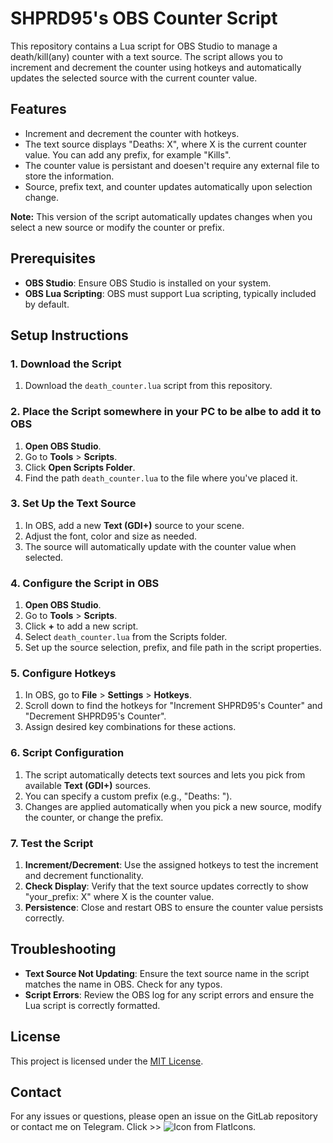 # SHPRD95's OBS Counter Script

This repository contains a Lua script for OBS Studio to manage a death/kill(any) counter with a text source. The script allows you to increment and decrement the counter using hotkeys and automatically updates the selected source with the current counter value. 

## Features

- Increment and decrement the counter with hotkeys.
- The text source displays "Deaths: X", where X is the current counter value. You can add any prefix, for example "Kills".
- The counter value is persistant and doesen't require any external file to store the information.
- Source, prefix text, and counter updates automatically upon selection change.

**Note:** This version of the script automatically updates changes when you select a new source or modify the counter or prefix.

## Prerequisites

- **OBS Studio**: Ensure OBS Studio is installed on your system.
- **OBS Lua Scripting**: OBS must support Lua scripting, typically included by default.

## Setup Instructions

### 1. Download the Script

1. Download the `death_counter.lua` script from this repository.

### 2. Place the Script somewhere in your PC to be albe to add it to OBS

1. **Open OBS Studio**.
2. Go to **Tools** > **Scripts**.
3. Click **Open Scripts Folder**.
4. Find the path `death_counter.lua` to the file where you've placed it.

### 3. Set Up the Text Source

1. In OBS, add a new **Text (GDI+)** source to your scene.
2. Adjust the font, color and size as needed.
3. The source will automatically update with the counter value when selected.

### 4. Configure the Script in OBS

1. **Open OBS Studio**.
2. Go to **Tools** > **Scripts**.
3. Click **+** to add a new script.
4. Select `death_counter.lua` from the Scripts folder.
5. Set up the source selection, prefix, and file path in the script properties.

### 5. Configure Hotkeys

1. In OBS, go to **File** > **Settings** > **Hotkeys**.
2. Scroll down to find the hotkeys for "Increment SHPRD95's Counter" and "Decrement SHPRD95's Counter".
3. Assign desired key combinations for these actions.

### 6. Script Configuration

1. The script automatically detects text sources and lets you pick from available **Text (GDI+)** sources.
2. You can specify a custom prefix (e.g., "Deaths: ").
3. Changes are applied automatically when you pick a new source, modify the counter, or change the prefix.

### 7. Test the Script

1. **Increment/Decrement**: Use the assigned hotkeys to test the increment and decrement functionality.
2. **Check Display**: Verify that the text source updates correctly to show "your_prefix: X" where X is the counter value.
3. **Persistence**: Close and restart OBS to ensure the counter value persists correctly.

## Troubleshooting

- **Text Source Not Updating**: Ensure the text source name in the script matches the name in OBS. Check for any typos.
- **Script Errors**: Review the OBS log for any script errors and ensure the Lua script is correctly formatted.

## License

This project is licensed under the [MIT License](LICENSE).

## Contact

For any issues or questions, please open an issue on the GitLab repository or contact me on Telegram. Click >> ![Icon from FlatIcons](https://www.flaticon.com/premium-icon/icons/svg/Telegram_Logo.png).